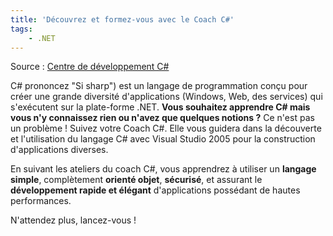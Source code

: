 ```yaml
---
title: 'Découvrez et formez-vous avec le Coach C#'
tags:
    - .NET
---
```


Source : [Centre de développement C#](http://msdn.microsoft.com/en-us/vstudio/bb409645.aspx)

C# prononcez "Si sharp") est un langage de programmation conçu pour créer une grande diversité d&#039;applications (Windows, Web, des services) qui s&#039;exécutent sur la plate-forme .NET. **Vous souhaitez apprendre C# mais vous n'y connaissez rien ou n'avez que quelques notions ?** Ce n'est pas un problème ! Suivez votre Coach C#. Elle vous guidera dans la découverte et l'utilisation du langage C# avec Visual Studio 2005 pour la construction d'applications diverses.

En suivant les ateliers du coach C#, vous apprendrez à utiliser un **langage simple**, complètement **orienté objet**, **sécurisé**, et assurant le **développement rapide et élégant** d'applications possédant de hautes performances.

N'attendez plus, lancez-vous !
